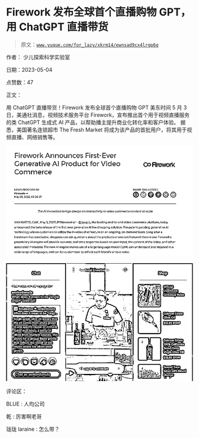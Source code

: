 # Firework 发布全球首个直播购物 GPT，用 ChatGPT 直播带货

> 原文：[`www.yuque.com/for_lazy/xkrm14/ewnsad9cx4lrgp6q`](https://www.yuque.com/for_lazy/xkrm14/ewnsad9cx4lrgp6q)

作者： 少儿探索科学实验室

日期：2023-05-04

点赞数：47

正文：

用 ChatGPT 直播带货！Firework 发布全球首个直播购物 GPT 美东时间 5 月 3 日，美通社消息，视频技术服务平台 Firework，宣布推出首个用于视频直播服务的类 ChatGPT 生成式 AI 产品，以帮助播主提升商业化转化率和客户体验。 据悉，美国著名连锁超市 The Fresh Market 将成为该产品的首批用户，将其用于视频直播、网络销售等。

![](img/d160f0e776a47a4145b5487d21d1b846.png)

![](img/6b5362a8e07a76ed58eaebbd982adb75.png)

评论区：

BLUE : 人均公司

乾 : 厉害啊老哥

珑珑 laraine : 怎么带？



